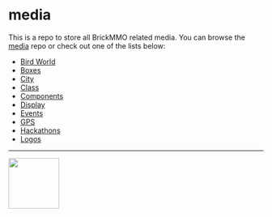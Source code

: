 # media

<style>@import url("//readme.codeadam.ca/readme.css");</style>

This is a repo to store all BrickMMO related media. You can browse the [media](https://github.com/BrickMMO/media) repo or check out one of the lists below:

- [Bird World](bird-world)
- [Boxes](boxes)
- [City](city)
- [Class](class)
- [Components](components)
- [Display](display)
- [Events](class)
- [GPS](gps)
- [Hackathons](hackathons)
- [Logos](logos)

---

<a href="https://brickmmo.com">
<img src="https://brickmmo.com/images/brickmmo-logo-horizontal.jpg" width="100">
</a>
